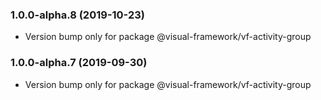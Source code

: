 ### 1.0.0-alpha.8 (2019-10-23)

- Version bump only for package @visual-framework/vf-activity-group

### 1.0.0-alpha.7 (2019-09-30)

- Version bump only for package @visual-framework/vf-activity-group
